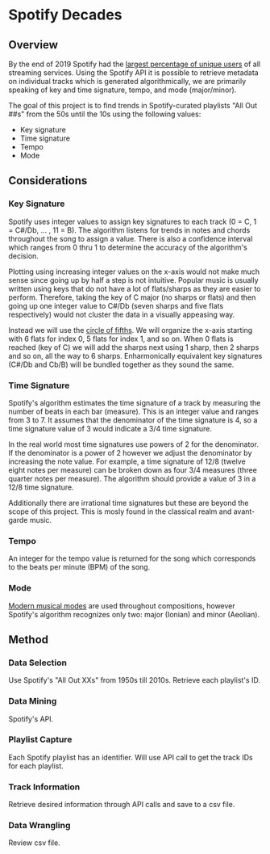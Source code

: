 # Spotify Decades

## Overview

By the end of 2019 Spotify had the [largest percentage of unique users](https://www.midiaresearch.com/blog/music-subscriber-market-shares-h1-2019/) of all streaming services. Using the Spotify API it is possible to retrieve metadata on individual tracks which is generated algorithmically, we are primarily speaking of key and time signature, tempo, and mode (major/minor).

The goal of this project is to find trends in Spotify-curated playlists "All Out ##s" from the 50s until the 10s using the following values:
* Key signature
* Time signature
* Tempo
* Mode
## Considerations
### Key Signature
Spotify uses integer values to assign key signatures to each track (0 = C, 1 = C#/Db, ... , 11 = B). The algorithm listens for trends in notes and chords throughout the song to assign a value. There is also a confidence interval which ranges from 0 thru 1 to determine the accuracy of the algorithm's decision.

Plotting using increasing integer values on the x-axis would not make much sense since going up by half a step is not intuitive. Popular music is usually written using keys that do not have a lot of flats/sharps as they are easier to perform. Therefore, taking the key of C major (no sharps or flats) and then going up one integer value to C#/Db (seven sharps and five flats respectively) would not cluster the data in a visually appeasing way.

Instead we will use the [circle of fifths](https://en.wikipedia.org/wiki/Circle_of_fifths). We will organize the x-axis starting with 6 flats for index 0, 5 flats for index 1, and so on. When 0 flats is reached (key of C) we will add the sharps next using 1 sharp, then 2 sharps and so on, all the way to 6 sharps. Enharmonically equivalent key signatures (C#/Db and Cb/B) will be bundled together as they sound the same.

### Time Signature
Spotify's algorithm estimates the time signature of a track by measuring the number of beats in each bar (measure). This is an integer value and ranges from 3 to 7. It assumes that the denominator of the time signature is 4, so a time signature value of 3 would indicate a 3/4 time signature.

In the real world most time signatures use powers of 2 for the denominator. If the denominator is a power of 2 however we adjust the denominator by increasing the note value. For example, a time signature of 12/8 (twelve eight notes per measure) can be broken down as four 3/4 measures (three quarter notes per measure). The algorithm should provide a value of 3 in a 12/8 time signature.

Additionally there are irrational time signatures but these are beyond the scope of this project. This is mosly found in the classical realm and avant-garde music.

### Tempo
An integer for the tempo value is returned for the song which corresponds to the beats per minute (BPM) of the song.

### Mode
[Modern musical modes](https://en.wikipedia.org/wiki/Mode_(music)) are used throughout compositions, however Spotify's algorithm recognizes only two: major (Ionian) and minor (Aeolian).

## Method

### Data Selection
Use Spotify's "All Out XXs" from 1950s till 2010s. Retrieve each playlist's ID.

### Data Mining
Spotify's API.

### Playlist Capture
Each Spotify playlist has an identifier. Will use API call to get the track IDs for each playlist.

### Track Information
Retrieve desired information through API calls and save to a csv file.

### Data Wrangling
Review csv file.
